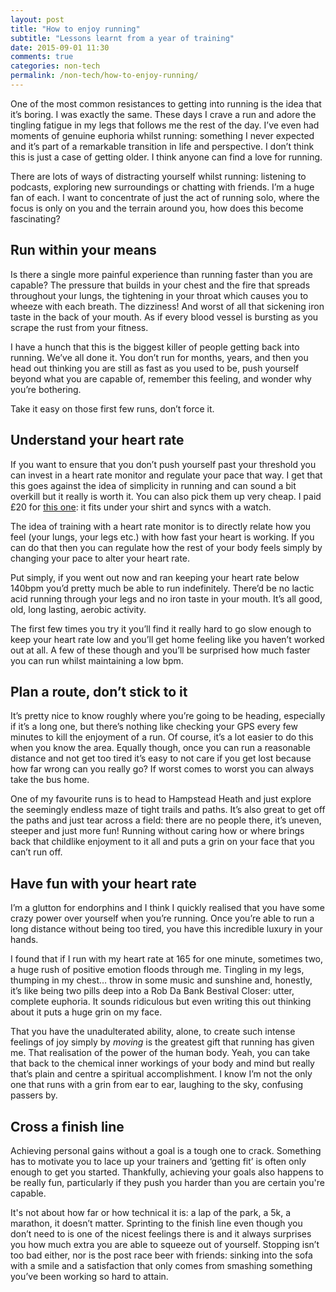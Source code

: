 ```yaml
---
layout: post
title: "How to enjoy running"
subtitle: "Lessons learnt from a year of training"
date: 2015-09-01 11:30
comments: true
categories: non-tech
permalink: /non-tech/how-to-enjoy-running/
---
```



One of the most common resistances to getting into running is the idea that it’s boring. I was exactly the same. These days I crave a run and adore the tingling fatigue in my legs that follows me the rest of the day. I’ve even had moments of genuine euphoria whilst running: something I never expected and it’s part of a remarkable transition in life and perspective. I don’t think this is just a case of getting older. I think anyone can find a love for running.

There are lots of ways of distracting yourself whilst running: listening to podcasts, exploring new surroundings or chatting with friends. I’m a huge fan of each. I want to concentrate of just the act of running solo, where the focus is only on you and the terrain around you, how does this become fascinating?

<h2 id="run-within-your-means" class="blog-subtitle">Run within your means</h2>

Is there a single more painful experience than running faster than you are capable? The pressure that builds in your chest and the fire that spreads throughout your lungs, the tightening in your throat which causes you to wheeze with each breath. The dizziness! And worst of all that sickening iron taste in the back of your mouth. As if every blood vessel is bursting as you scrape the rust from your fitness.

I have a hunch that this is the biggest killer of people getting back into running. We’ve all done it. You don’t run for months, years, and then you head out thinking you are still as fast as you used to be, push yourself beyond what you are capable of, remember this feeling, and wonder why you’re bothering.

Take it easy on those first few runs, don’t force it.

<h2 id="understand-your-heart-rate" class="blog-subtitle">Understand your heart rate</h2>

If you want to ensure that you don’t push yourself past your threshold you can invest in a heart rate monitor and regulate your pace that way. I get that this goes against the idea of simplicity in running and can sound a bit overkill but it really is worth it. You can also pick them up very cheap. I paid £20 for [this one](http://www.amazon.co.uk/gp/product/B003HT88JQ?psc=1&redirect=true&ref_=oh_aui_detailpage_o07_s00): it fits under your shirt and syncs with a watch.

The idea of training with a heart rate monitor is to directly relate how you feel (your lungs, your legs etc.) with how fast your heart is working. If you can do that then you can regulate how the rest of your body feels simply by changing your pace to alter your heart rate.

Put simply, if you went out now and ran keeping your heart rate below 140bpm you’d pretty much be able to run indefinitely. There’d be no lactic acid running through your legs and no iron taste in your mouth. It’s all good, old, long lasting, aerobic activity.

The first few times you try it you’ll find it really hard to go slow enough to keep your heart rate low and you’ll get home feeling like you haven’t worked out at all. A few of these though and you’ll be surprised how much faster you can run whilst maintaining a low bpm.


<h2 id="plan-a-route-and-dont-stick-to-it" class="blog-subtitle">Plan a route, don’t stick to it</h2>

It’s pretty nice to know roughly where you’re going to be heading, especially if it’s a long one, but there’s nothing like checking your GPS every few minutes to kill the enjoyment of a run. Of course, it’s a lot easier to do this when you know the area. Equally though, once you can run a reasonable distance and not get too tired it’s easy to not care if you get lost because how far wrong can you really go? If worst comes to worst you can always take the bus home.

One of my favourite runs is to head to Hampstead Heath and just explore the seemingly endless maze of tight trails and paths. It’s also great to get off the paths and just tear across a field: there are no people there, it’s uneven, steeper and just more fun! Running without caring how or where brings back that childlike enjoyment to it all and puts a grin on your face that you can’t run off.

<h2 id="have-fun-with-your-heart-rate" class="blog-subtitle">Have fun with your heart rate</h2>

I’m a glutton for endorphins and I think I quickly realised that you have some crazy power over yourself when you’re running. Once you’re able to run a long distance without being too tired, you have this incredible luxury in your hands.

I found that if I run with my heart rate at 165 for one minute, sometimes two, a huge rush of positive emotion floods through me. Tingling in my legs, thumping in my chest… throw in some music and sunshine and, honestly, it’s like being two pills deep into a Rob Da Bank Bestival Closer: utter, complete euphoria. It sounds ridiculous but even writing this out thinking about it puts a huge grin on my face.

That you have the unadulterated ability, alone, to create such intense feelings of joy simply by _moving_ is the greatest gift that running has given me. That realisation of the power of the human body. Yeah, you can take that back to the chemical inner workings of your body and mind but really that’s plain and centre a spiritual accomplishment. I know I’m not the only one that runs with a grin from ear to ear, laughing to the sky, confusing passers by.

<h2 id="cross-a-finish-line" class="blog-subtitle">Cross a finish line</h2>

Achieving personal gains without a goal is a tough one to crack.  Something has to motivate you to lace up your trainers and ‘getting fit’ is often only enough to get you started. Thankfully, achieving your goals also happens to be really fun, particularly if they push you harder than you are certain you're capable.

It's not about how far or how technical it is: a lap of the park, a 5k, a marathon, it doesn’t matter. Sprinting to the finish line even though you don’t need to is one of the nicest feelings there is and it always surprises you how much extra you are able to squeeze out of yourself. Stopping isn’t too bad either, nor is the post race beer with friends: sinking into the sofa with a smile and a satisfaction that only comes from smashing something you’ve been working so hard to attain.
